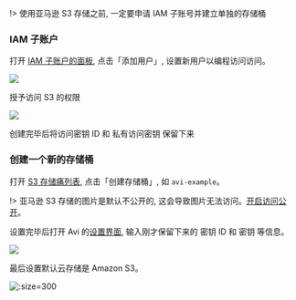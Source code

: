 !> 使用亚马逊 S3 存储之前, 一定要申请 IAM 子账号并建立单独的存储桶

### IAM 子账户

打开 [IAM 子账户的面板](https://console.aws.amazon.com/iam/home#/users), 点击「添加用户」, 设置新用户以编程访问访问。

![](https://o77qb5l10.qnssl.com/523340d2-c949-47ec-9493-8e63621d6236_image.png)

授予访问 S3 的权限

![](https://o77qb5l10.qnssl.com/13fc9b5b-38c1-4294-946d-fed3d989e11e_image.png)

创建完毕后将访问密钥 ID 和 私有访问密钥 保留下来

### 创建一个新的存储桶

打开 [S3 存储痛列表](https://s3.console.aws.amazon.com/s3/home), 点击「创建存储桶」, 如 `avi-example`。

!> 亚马逊 S3 存储的图片是默认不公开的, 这会导致图片无法访问。[开启访问公开](http://docs.amazonaws.cn/AmazonS3/latest/dev/example-bucket-policies.html#example-bucket-policies-use-case-2)。

设置完毕后打开 Avi 的[设置界面](https://avi.run/setting?lng=zh), 输入刚才保留下来的 密钥 ID 和 密钥 等信息。 

![](https://o77qb5l10.qnssl.com/1dc0760f-719d-4ea3-a751-9213c48e32e0_image.png)

最后设置默认云存储是 Amazon S3。

![](https://o77qb5l10.qnssl.com/d6592e9d-4e96-4bdf-a730-7df6686f10a6_image.png ':size=300')
